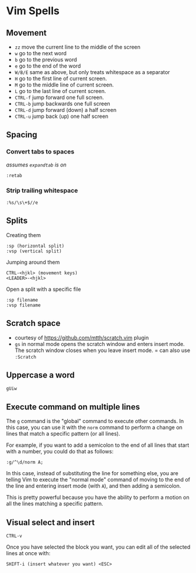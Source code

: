 # Vim Spells

## Movement
- `zz` move the current line to the middle of the screen
- `w` go to the next word
- `b` go to the previous word
- `e` go to the end of the word
- `W/B/E` same as above, but only treats whitespace as a separator
- `H` go to the first line of current screen.
- `M` go to the middle line of current screen.
- `L` go to the last line of current screen.
- `CTRL-f` jump forward one full screen.
- `CTRL-b` jump backwards one full screen
- `CTRL-d` jump forward (down) a half screen
- `CTRL-u` jump back (up) one half screen

## Spacing

### Convert tabs to spaces
*assumes `expandtab` is on*

```
:retab
```

### Strip trailing whitespace
```
:%s/\s\+$//e
```

## Splits

Creating them
```
:sp (horizontal split)
:vsp (vertical split)
```

Jumping around them
```
CTRL-<hjkl> (movement keys)
<LEADER>-<hjkl>
```

Open a split with a specific file
```
:sp filename
:vsp filename
```

## Scratch space

- courtesy of https://github.com/mtth/scratch.vim plugin
- `gs` in normal mode opens the scratch window and enters insert mode. The scratch window closes when you leave insert mode.
= can also use `:Scratch`

## Uppercase a word
```
gUiw
```

## Execute command on multiple lines

The `g` command is the "global" command to execute other commands. In this case, you can use it with the `norm` command to perform a change on lines that match a specific pattern (or all lines).

For example, if you want to add a semicolon to the end of all lines that start with a number, you could do that as follows:
```
:g/^\d/norm A;
```
In this case, instead of substituting the line for something else, you are telling Vim to execute the "normal mode" command of moving to the end of the line and entering insert mode (with `A`), and then adding a semicolon.

This is pretty powerful because you have the ability to perform a motion on all the lines matching a specific pattern.

## Visual select and insert

```
CTRL-v
```

Once you have selected the block you want, you can edit all of the selected lines at once with:

```
SHIFT-i (insert whatever you want) <ESC>
```


